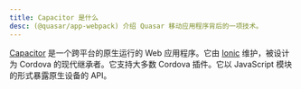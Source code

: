 ```yaml
---
title: Capacitor 是什么
desc: (@quasar/app-webpack) 介绍 Quasar 移动应用程序背后的一项技术。
---
```


[Capacitor](https://capacitorjs.com) 是一个跨平台的原生运行的 Web 应用程序。它由 [Ionic](https://ionic.io) 维护，被设计为 Cordova 的现代继承者。它支持大多数 Cordova 插件。它以 JavaScript 模块的形式暴露原生设备的 API。
